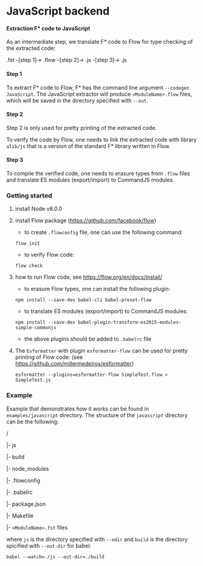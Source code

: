JavaScript backend
===================================================================
#### Extraction F\* code to JavaScript ####

As an intermediate step, we translate F\* code to Flow for type checking 
of the extracted code:

.fst -[step 1]-> .flow -[step 2]-> .js -[step 3]-> .js

#### Step 1 ####

To extract F\* code to Flow, F\* has the command line argument `--codegen JavaScript`.
The JavaScript extractor will produce `<ModuleName>.flow` files, which will be saved 
in the directory specified with `--out`. 

#### Step 2 ####

Step 2 is only used for pretty printing of the extracted code.

To verify the code by Flow, one needs to link the extracted code with library `ulib/js`
that is a version of the standard F\* library written in Flow.

#### Step 3 ####

To compile the verified code, one needs to erasure types from `.flow` files and translate
ES modules (export/import) to CommandJS modules.

###  Getting started ###

1. install Node v8.0.0
  
2. install Flow package (https://github.com/facebook/flow)

   - to create `.flowconfig` file, one can use the following command:
   
   ```
   flow init
   ```
   
   - to verify Flow code:
   
   ```
   flow check
   ```

3. how to run Flow code, see https://flow.org/en/docs/install/

   - to erasure Flow types, one can install the following plugin:
   
   ```
   npm install --save-dev babel-cli babel-preset-flow
   ```

   - to translate ES modules (export/import) to CommandJS modules:

   ```
   npm install --save-dev babel-plugin-transform-es2015-modules-simple-commonjs
   ```
   
   - the above plugins should be added to `.babelrc` file
 
4. The `Esformatter` with plugin `esformatter-flow` can be used for pretty printing 
   of Flow code: (see https://github.com/millermedeiros/esformatter)
  
   ```
   esformatter --plugins=esformatter-flow SimpleTest.flow > SimpleTest.js
   ```
   
  ###  Example ###
  
  Example that demonstrates how it works can be found in `examples/javascript` directory.
  The structure of the `javascript` directory can be the following:
  
   /
   
  |- js
  
  |- build
  
  |- node_modules
  
  |- .flowconfig
  
  |- .babelrc
  
  |- package.json
  
  |- Makefile
  
  |- `<ModuleName>.fst` files
  
 where `js` is the directory specified with `--odir` and `build` is the directory spicified 
 with `--out-dir` for babel:
 
   ```
   babel --watch=./js --out-dir=./build
   ```